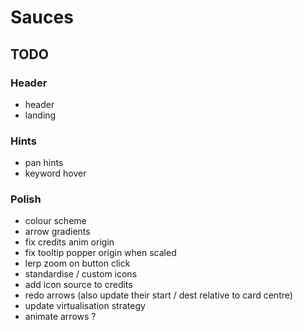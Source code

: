 # Sauces

## TODO

### Header

- header
- landing

### Hints

- pan hints
- keyword hover

### Polish

- colour scheme
- arrow gradients
- fix credits anim origin
- fix tooltip popper origin when scaled
- lerp zoom on button click
- standardise / custom icons
- add icon source to credits
- redo arrows (also update their start / dest relative to card centre)
- update virtualisation strategy
- animate arrows ?

